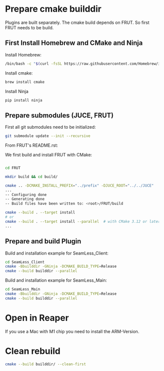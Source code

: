 # Prepare cmake builddir
Plugins are built separately. The cmake build depends on
FRUT. So first FRUT needs to be build.

## First Install Homebrew and CMake and Ninja
Install Homebrew:

```bash
/bin/bash -c "$(curl -fsSL https://raw.githubusercontent.com/Homebrew/install/HEAD/install.sh)". #Follow the directions in the terminal to finish installation
```

Install cmake: 

```bash
brew install cmake
```
Install Ninja 

```bash
pip install ninja
```

## Prepare submodules (JUCE, FRUT)
First all git submodules need to be initialized:
```bash
git submodule update --init --recursive
```

From FRUT's README.rst:

We first build and install FRUT with CMake:

```bash 

cd FRUT

mkdir build && cd build/

cmake .. -DCMAKE_INSTALL_PREFIX="../prefix" -DJUCE_ROOT="../../JUCE"
...
-- Configuring done
-- Generating done
-- Build files have been written to: <root>/FRUT/build

cmake --build . --target install
# or
cmake --build . --target install --parallel  # with CMake 3.12 or later
...
```
## Prepare and build Plugin

Build and installation example for SeamLess_Client: 
```bash
cd SeamLess_Client
cmake -Bbuilddir -GNinja -DCMAKE_BUILD_TYPE=Release
cmake --build builddir --parallel
```
Build and installation example for SeamLess_Main:
```bash
cd SeamLess_Main
cmake -Bbuilddir -GNinja -DCMAKE_BUILD_TYPE=Release
cmake --build builddir --parallel
```
# Open in Reaper
If you use a Mac with M1 chip you need to install the ARM-Version.

# Clean rebuild

```bash
cmake --build builddir/ --clean-first
```
